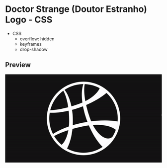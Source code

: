 # Doctor Strange (Doutor Estranho) Logo - CSS

- CSS
  - overflow: hidden
  - keyframes
  - drop-shadow

## Preview

<div align="center">
  <img src="preview.gif" alt="Logo Netflix">
</div>
